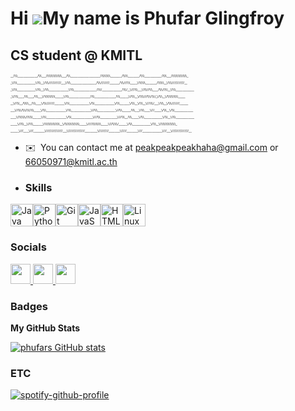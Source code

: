 Hi ![](https://user-images.githubusercontent.com/18350557/176309783-0785949b-9127-417c-8b55-ab5a4333674e.gif)My name is Phufar Glingfroy
========================================================================================================================================

CS student @ KMITL
------------------


<p style="font-size:5px;">
__/\\\______________/\\\___/\\\\\\\\\\\\\\\___/\\\_____________________/\\\\\\\\\________/\\\\\________/\\\\____________/\\\\___/\\\\\\\\\\\\\\\_  
</p>
<p style="font-size:5px;">
 _\/\\\_____________\/\\\__\/\\\///////////___\/\\\__________________/\\\////////_______/\\\///\\\_____\/\\\\\\________/\\\\\\__\/\\\///////////__       
</p>
<p style="font-size:5px;">
  _\/\\\_____________\/\\\__\/\\\______________\/\\\________________/\\\/______________/\\\/__\///\\\___\/\\\//\\\____/\\\//\\\__\/\\\_____________      
</p>
<p style="font-size:5px;">
   _\//\\\____/\\\____/\\\___\/\\\\\\\\\\\______\/\\\_______________/\\\_______________/\\\______\//\\\__\/\\\\///\\\/\\\/_\/\\\__\/\\\\\\\\\\\_____     
</p>
<p style="font-size:5px;">
    __\//\\\__/\\\\\__/\\\____\/\\\///////_______\/\\\______________\/\\\______________\/\\\_______\/\\\__\/\\\__\///\\\/___\/\\\__\/\\\///////______    
</p>
<p style="font-size:5px;">
     ___\//\\\/\\\/\\\/\\\_____\/\\\______________\/\\\______________\//\\\_____________\//\\\______/\\\___\/\\\____\///_____\/\\\__\/\\\_____________   
</p>
<p style="font-size:5px;">
      ____\//\\\\\\//\\\\\______\/\\\______________\/\\\_______________\///\\\____________\///\\\__/\\\_____\/\\\_____________\/\\\__\/\\\_____________  
</p>
<p style="font-size:5px;">
       _____\//\\\__\//\\\_______\/\\\\\\\\\\\\\\\__\/\\\\\\\\\\\\\\\_____\////\\\\\\\\\_____\///\\\\\/______\/\\\_____________\/\\\__\/\\\\\\\\\\\\\\\_ 
</p>
<p style="font-size:5px;">
        ______\///____\///________\///////////////___\///////////////_________\/////////________\/////________\///______________\///___\///////////////__
</p>
      


                                                                                        


*   ✉️  You can contact me at [peakpeakpeakhaha@gmail.com](mailto:peakpeakpeakhaha@gmail.com) or [66050971@kmitl.ac.th](mailto:66050971@kmitl.ac.th)

*   ### Skills 
<p align="left">
<a href="https://www.oracle.com/java/" target="&#95;blank" rel="noreferrer"><img src="https://raw.githubusercontent.com/danielcranney/readme-generator/main/public/icons/skills/java-colored.svg" width="36" height="36" alt="Java" /></a><a href="https://www.python.org/" target="&#95;blank" rel="noreferrer"><img src="https://raw.githubusercontent.com/danielcranney/readme-generator/main/public/icons/skills/python-colored.svg" width="36" height="36" alt="Python" /></a><a href="https://git-scm.com/" target="&#95;blank" rel="noreferrer"><img src="https://raw.githubusercontent.com/danielcranney/readme-generator/main/public/icons/skills/git-colored.svg" width="36" height="36" alt="Git" /></a><a href="https://developer.mozilla.org/en-US/docs/Web/JavaScript" target="&#95;blank" rel="noreferrer"><img src="https://raw.githubusercontent.com/danielcranney/readme-generator/main/public/icons/skills/javascript-colored.svg" width="36" height="36" alt="JavaScript" /></a><a href="https://developer.mozilla.org/en-US/docs/Glossary/HTML5" target="&#95;blank" rel="noreferrer"><img src="https://raw.githubusercontent.com/danielcranney/readme-generator/main/public/icons/skills/html5-colored.svg" width="36" height="36" alt="HTML5" /></a><a href="https://www.linux.org" target="&#95;blank" rel="noreferrer"><img src="https://raw.githubusercontent.com/danielcranney/readme-generator/main/public/icons/skills/linux-colored.svg" width="36" height="36" alt="Linux" /></a>
</p>
                    
### Socials

<p align="left"> <a href="https://discord.com/users/phxfrr" target="&#95;blank" rel="noreferrer"> <picture> <source media="(prefers-color-scheme: dark)" srcset="undefined" /> <source media="(prefers-color-scheme: light)" srcset="https://raw.githubusercontent.com/danielcranney/readme-generator/main/public/icons/socials/discord.svg" /> <img src="https://raw.githubusercontent.com/danielcranney/readme-generator/main/public/icons/socials/discord.svg" width="32" height="32" /> </picture> </a> <a href="https://www.github.com/phufar" target="&#95;blank" rel="noreferrer"> <picture> <source media="(prefers-color-scheme: dark)" srcset="https://raw.githubusercontent.com/danielcranney/readme-generator/main/public/icons/socials/github-dark.svg" /> <source media="(prefers-color-scheme: light)" srcset="https://raw.githubusercontent.com/danielcranney/readme-generator/main/public/icons/socials/github.svg" /> <img src="https://raw.githubusercontent.com/danielcranney/readme-generator/main/public/icons/socials/github.svg" width="32" height="32" /> </picture> </a> <a href="http://www.instagram.com/phxfrr" target="&#95;blank" rel="noreferrer"> <picture> <source media="(prefers-color-scheme: dark)" srcset="undefined" /> <source media="(prefers-color-scheme: light)" srcset="https://raw.githubusercontent.com/danielcranney/readme-generator/main/public/icons/socials/instagram.svg" /> <img src="https://raw.githubusercontent.com/danielcranney/readme-generator/main/public/icons/socials/instagram.svg" width="32" height="32" /> </picture> </a></p>

### Badges

<b>My GitHub Stats</b>

<a href="http://www.github.com/phufar"><img src="https://github-readme-stats.vercel.app/api?username=phufar&show&#95;icons=true&hide=&count&#95;private=true&title&#95;color=ef4444&text&#95;color=ffffff&icon&#95;color=ef4444&bg&#95;color=1c1917&hide&#95;border=true&show&#95;icons=true" alt="phufars GitHub stats" /></a>

### ETC

[![spotify-github-profile](https://spotify-github-profile.vercel.app/api/view?uid=31x7wxwil22kwnayqp6ag5ise64e&cover&#95;image=true&theme=novatorem&show&#95;offline=false&background&#95;color=000000&interchange=false&bar&#95;color=53b14f&bar&#95;color&#95;cover=false)](https://spotify-github-profile.vercel.app/api/view?uid=31x7wxwil22kwnayqp6ag5ise64e&redirect=true)
